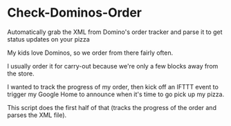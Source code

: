 # Check-Dominos-Order
Automatically grab the XML from Domino's order tracker and parse it to get status updates on your pizza

My kids love Dominos, so we order from there fairly often.

I usually order it for carry-out because we're only a few blocks away from the store.

I wanted to track the progress of my order, then kick off an IFTTT event to trigger my Google Home to announce when it's time
to go pick up my pizza.

This script does the first half of that (tracks the progress of the order and parses the XML file).
